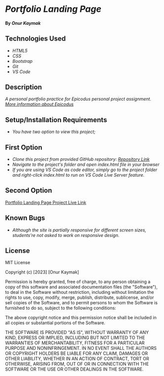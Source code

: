 # _Portfolio Landing Page_

#### By _**Onur Kaymak**_

## Technologies Used

- _HTML5_
- _CSS_
- _Bootstrap_
- _Git_
- _VS Code_

## Description

_A personal portfolio practice for Epicodus personal project assignment. [More information about Epicodus](https://www.epicodus.com)_

## Setup/Installation Requirements

- _You have two option to view this project;_

## First Option

- _Clone this project from provided GitHub repository: [Repository Link](https://github.com/onurkaymak/PortfolioLandingPage)_
- _Navigate to the project's folder and open index.html file in your browser_
- _If you are using VS Code as code editor, simply go to the project folder and right-click index.html to run on VS Code Live Server feature._

## Second Option

[Portfolio Landing Page Project Live Link](https://onurkaymak.github.io/PortfolioLandingPage)

## Known Bugs

- _Although the site is partially responsive for different screen sizes, students're not asked to work on responsive design._

## License

MIT License

Copyright (c) [2023] [Onur Kaymak]

Permission is hereby granted, free of charge, to any person obtaining a copy
of this software and associated documentation files (the "Software"), to deal
in the Software without restriction, including without limitation the rights
to use, copy, modify, merge, publish, distribute, sublicense, and/or sell
copies of the Software, and to permit persons to whom the Software is
furnished to do so, subject to the following conditions:

The above copyright notice and this permission notice shall be included in all
copies or substantial portions of the Software.

THE SOFTWARE IS PROVIDED "AS IS", WITHOUT WARRANTY OF ANY KIND, EXPRESS OR
IMPLIED, INCLUDING BUT NOT LIMITED TO THE WARRANTIES OF MERCHANTABILITY,
FITNESS FOR A PARTICULAR PURPOSE AND NONINFRINGEMENT. IN NO EVENT SHALL THE
AUTHORS OR COPYRIGHT HOLDERS BE LIABLE FOR ANY CLAIM, DAMAGES OR OTHER
LIABILITY, WHETHER IN AN ACTION OF CONTRACT, TORT OR OTHERWISE, ARISING FROM,
OUT OF OR IN CONNECTION WITH THE SOFTWARE OR THE USE OR OTHER DEALINGS IN THE
SOFTWARE.
